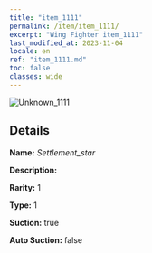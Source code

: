 ```yaml
---
title: "item_1111"
permalink: /item/item_1111/
excerpt: "Wing Fighter item_1111"
last_modified_at: 2023-11-04
locale: en
ref: "item_1111.md"
toc: false
classes: wide
---
```



 ![Unknown_1111](/images/item/Settlement_star_p.png)



## Details

 **Name:** *Settlement_star* 

 **Description:** 

 **Rarity:** 1 

 **Type:** 1 

 **Suction:** true 

 **Auto Suction:** false 


